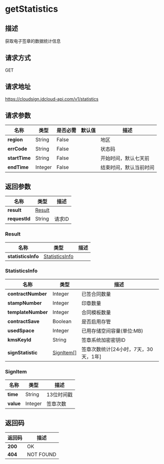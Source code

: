 # getStatistics


## 描述
获取电子签章的数据统计信息

## 请求方式
GET

## 请求地址
https://cloudsign.jdcloud-api.com/v1/statistics


## 请求参数
|名称|类型|是否必需|默认值|描述|
|---|---|---|---|---|
|**region**|String|False| |地区|
|**errCode**|String|False| |状态码|
|**startTime**|String|False| |开始时间，默认七天前|
|**endTime**|Integer|False| |结束时间，默认当前时间|


## 返回参数
|名称|类型|描述|
|---|---|---|
|**result**|[Result](#result)| |
|**requestId**|String|请求ID|

### <div id="result">Result</div>
|名称|类型|描述|
|---|---|---|
|**statisticsInfo**|[StatisticsInfo](#statisticsinfo)| |
### <div id="statisticsinfo">StatisticsInfo</div>
|名称|类型|描述|
|---|---|---|
|**contractNumber**|Integer|已签合同数量|
|**stampNumber**|Integer|印章数量|
|**templateNumber**|Integer|合同模板数量|
|**contractSave**|Boolean|是否启用存管|
|**usedSpace**|Integer|已用存储空间容量(单位:MB)|
|**kmsKeyId**|String|签章系统加密密钥ID|
|**signStatistic**|[SignItem[]](#signitem)|签章次数统计[24小时，7天，30天，1年]|
### <div id="signitem">SignItem</div>
|名称|类型|描述|
|---|---|---|
|**time**|String|13位时间戳|
|**value**|Integer|签章次数|

## 返回码
|返回码|描述|
|---|---|
|**200**|OK|
|**404**|NOT FOUND|
